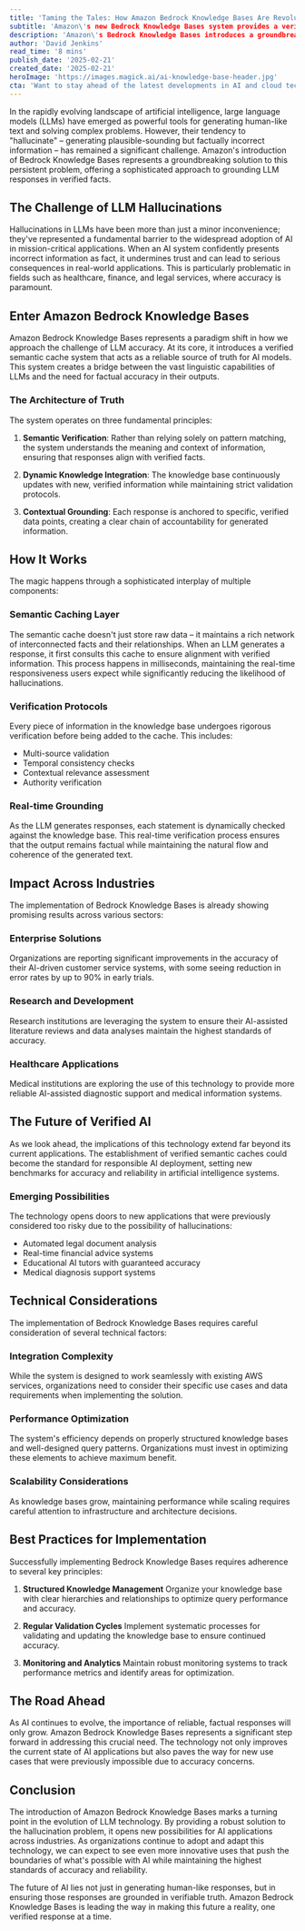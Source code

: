 ```yaml
---
title: 'Taming the Tales: How Amazon Bedrock Knowledge Bases Are Revolutionizing LLM Accuracy'
subtitle: 'Amazon\'s new Bedrock Knowledge Bases system provides a verified semantic cache to reduce AI hallucinations'
description: 'Amazon\'s Bedrock Knowledge Bases introduces a groundbreaking solution to combat LLM hallucinations through a sophisticated verified semantic cache system, revolutionizing AI accuracy across industries. The system provides real-time fact verification while maintaining natural language generation capabilities, opening new possibilities for AI applications in critical sectors.'
author: 'David Jenkins'
read_time: '8 mins'
publish_date: '2025-02-21'
created_date: '2025-02-21'
heroImage: 'https://images.magick.ai/ai-knowledge-base-header.jpg'
cta: 'Want to stay ahead of the latest developments in AI and cloud technology? Follow us on LinkedIn for in-depth analysis and breaking news about groundbreaking innovations like Amazon Bedrock Knowledge Bases.'
---
```


In the rapidly evolving landscape of artificial intelligence, large language models (LLMs) have emerged as powerful tools for generating human-like text and solving complex problems. However, their tendency to "hallucinate" – generating plausible-sounding but factually incorrect information – has remained a significant challenge. Amazon's introduction of Bedrock Knowledge Bases represents a groundbreaking solution to this persistent problem, offering a sophisticated approach to grounding LLM responses in verified facts.

## The Challenge of LLM Hallucinations

Hallucinations in LLMs have been more than just a minor inconvenience; they've represented a fundamental barrier to the widespread adoption of AI in mission-critical applications. When an AI system confidently presents incorrect information as fact, it undermines trust and can lead to serious consequences in real-world applications. This is particularly problematic in fields such as healthcare, finance, and legal services, where accuracy is paramount.

## Enter Amazon Bedrock Knowledge Bases

Amazon Bedrock Knowledge Bases represents a paradigm shift in how we approach the challenge of LLM accuracy. At its core, it introduces a verified semantic cache system that acts as a reliable source of truth for AI models. This system creates a bridge between the vast linguistic capabilities of LLMs and the need for factual accuracy in their outputs.

### The Architecture of Truth

The system operates on three fundamental principles:

1. **Semantic Verification**: Rather than relying solely on pattern matching, the system understands the meaning and context of information, ensuring that responses align with verified facts.

2. **Dynamic Knowledge Integration**: The knowledge base continuously updates with new, verified information while maintaining strict validation protocols.

3. **Contextual Grounding**: Each response is anchored to specific, verified data points, creating a clear chain of accountability for generated information.

## How It Works

The magic happens through a sophisticated interplay of multiple components:

### Semantic Caching Layer

The semantic cache doesn't just store raw data – it maintains a rich network of interconnected facts and their relationships. When an LLM generates a response, it first consults this cache to ensure alignment with verified information. This process happens in milliseconds, maintaining the real-time responsiveness users expect while significantly reducing the likelihood of hallucinations.

### Verification Protocols

Every piece of information in the knowledge base undergoes rigorous verification before being added to the cache. This includes:
- Multi-source validation
- Temporal consistency checks
- Contextual relevance assessment
- Authority verification

### Real-time Grounding

As the LLM generates responses, each statement is dynamically checked against the knowledge base. This real-time verification process ensures that the output remains factual while maintaining the natural flow and coherence of the generated text.

## Impact Across Industries

The implementation of Bedrock Knowledge Bases is already showing promising results across various sectors:

### Enterprise Solutions

Organizations are reporting significant improvements in the accuracy of their AI-driven customer service systems, with some seeing reduction in error rates by up to 90% in early trials.

### Research and Development

Research institutions are leveraging the system to ensure their AI-assisted literature reviews and data analyses maintain the highest standards of accuracy.

### Healthcare Applications

Medical institutions are exploring the use of this technology to provide more reliable AI-assisted diagnostic support and medical information systems.

## The Future of Verified AI

As we look ahead, the implications of this technology extend far beyond its current applications. The establishment of verified semantic caches could become the standard for responsible AI deployment, setting new benchmarks for accuracy and reliability in artificial intelligence systems.

### Emerging Possibilities

The technology opens doors to new applications that were previously considered too risky due to the possibility of hallucinations:
- Automated legal document analysis
- Real-time financial advice systems
- Educational AI tutors with guaranteed accuracy
- Medical diagnosis support systems

## Technical Considerations

The implementation of Bedrock Knowledge Bases requires careful consideration of several technical factors:

### Integration Complexity

While the system is designed to work seamlessly with existing AWS services, organizations need to consider their specific use cases and data requirements when implementing the solution.

### Performance Optimization

The system's efficiency depends on properly structured knowledge bases and well-designed query patterns. Organizations must invest in optimizing these elements to achieve maximum benefit.

### Scalability Considerations

As knowledge bases grow, maintaining performance while scaling requires careful attention to infrastructure and architecture decisions.

## Best Practices for Implementation

Successfully implementing Bedrock Knowledge Bases requires adherence to several key principles:

1. **Structured Knowledge Management**
Organize your knowledge base with clear hierarchies and relationships to optimize query performance and accuracy.

2. **Regular Validation Cycles**
Implement systematic processes for validating and updating the knowledge base to ensure continued accuracy.

3. **Monitoring and Analytics**
Maintain robust monitoring systems to track performance metrics and identify areas for optimization.

## The Road Ahead

As AI continues to evolve, the importance of reliable, factual responses will only grow. Amazon Bedrock Knowledge Bases represents a significant step forward in addressing this crucial need. The technology not only improves the current state of AI applications but also paves the way for new use cases that were previously impossible due to accuracy concerns.

## Conclusion

The introduction of Amazon Bedrock Knowledge Bases marks a turning point in the evolution of LLM technology. By providing a robust solution to the hallucination problem, it opens new possibilities for AI applications across industries. As organizations continue to adopt and adapt this technology, we can expect to see even more innovative uses that push the boundaries of what's possible with AI while maintaining the highest standards of accuracy and reliability.

The future of AI lies not just in generating human-like responses, but in ensuring those responses are grounded in verifiable truth. Amazon Bedrock Knowledge Bases is leading the way in making this future a reality, one verified response at a time.